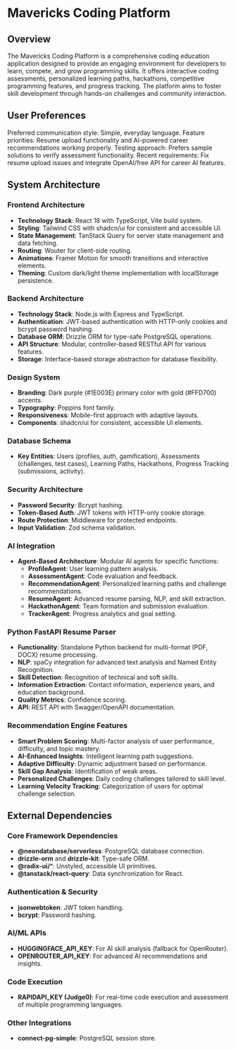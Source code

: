 # Mavericks Coding Platform

## Overview
The Mavericks Coding Platform is a comprehensive coding education application designed to provide an engaging environment for developers to learn, compete, and grow programming skills. It offers interactive coding assessments, personalized learning paths, hackathons, competitive programming features, and progress tracking. The platform aims to foster skill development through hands-on challenges and community interaction.

## User Preferences
Preferred communication style: Simple, everyday language.
Feature priorities: Resume upload functionality and AI-powered career recommendations working properly.
Testing approach: Prefers sample solutions to verify assessment functionality.
Recent requirements: Fix resume upload issues and integrate OpenAI/free API for career AI features.

## System Architecture

### Frontend Architecture
- **Technology Stack**: React 18 with TypeScript, Vite build system.
- **Styling**: Tailwind CSS with shadcn/ui for consistent and accessible UI.
- **State Management**: TanStack Query for server state management and data fetching.
- **Routing**: Wouter for client-side routing.
- **Animations**: Framer Motion for smooth transitions and interactive elements.
- **Theming**: Custom dark/light theme implementation with localStorage persistence.

### Backend Architecture
- **Technology Stack**: Node.js with Express and TypeScript.
- **Authentication**: JWT-based authentication with HTTP-only cookies and bcrypt password hashing.
- **Database ORM**: Drizzle ORM for type-safe PostgreSQL operations.
- **API Structure**: Modular, controller-based RESTful API for various features.
- **Storage**: Interface-based storage abstraction for database flexibility.

### Design System
- **Branding**: Dark purple (#1E003E) primary color with gold (#FFD700) accents.
- **Typography**: Poppins font family.
- **Responsiveness**: Mobile-first approach with adaptive layouts.
- **Components**: shadcn/ui for consistent, accessible UI elements.

### Database Schema
- **Key Entities**: Users (profiles, auth, gamification), Assessments (challenges, test cases), Learning Paths, Hackathons, Progress Tracking (submissions, activity).

### Security Architecture
- **Password Security**: Bcrypt hashing.
- **Token-Based Auth**: JWT tokens with HTTP-only cookie storage.
- **Route Protection**: Middleware for protected endpoints.
- **Input Validation**: Zod schema validation.

### AI Integration
- **Agent-Based Architecture**: Modular AI agents for specific functions:
    - **ProfileAgent**: User learning pattern analysis.
    - **AssessmentAgent**: Code evaluation and feedback.
    - **RecommendationAgent**: Personalized learning paths and challenge recommendations.
    - **ResumeAgent**: Advanced resume parsing, NLP, and skill extraction.
    - **HackathonAgent**: Team formation and submission evaluation.
    - **TrackerAgent**: Progress analytics and goal setting.

### Python FastAPI Resume Parser
- **Functionality**: Standalone Python backend for multi-format (PDF, DOCX) resume processing.
- **NLP**: spaCy integration for advanced text analysis and Named Entity Recognition.
- **Skill Detection**: Recognition of technical and soft skills.
- **Information Extraction**: Contact information, experience years, and education background.
- **Quality Metrics**: Confidence scoring.
- **API**: REST API with Swagger/OpenAPI documentation.

### Recommendation Engine Features
- **Smart Problem Scoring**: Multi-factor analysis of user performance, difficulty, and topic mastery.
- **AI-Enhanced Insights**: Intelligent learning path suggestions.
- **Adaptive Difficulty**: Dynamic adjustment based on performance.
- **Skill Gap Analysis**: Identification of weak areas.
- **Personalized Challenges**: Daily coding challenges tailored to skill level.
- **Learning Velocity Tracking**: Categorization of users for optimal challenge selection.

## External Dependencies

### Core Framework Dependencies
- **@neondatabase/serverless**: PostgreSQL database connection.
- **drizzle-orm** and **drizzle-kit**: Type-safe ORM.
- **@radix-ui/***: Unstyled, accessible UI primitives.
- **@tanstack/react-query**: Data synchronization for React.

### Authentication & Security
- **jsonwebtoken**: JWT token handling.
- **bcrypt**: Password hashing.

### AI/ML APIs
- **HUGGINGFACE_API_KEY**: For AI skill analysis (fallback for OpenRouter).
- **OPENROUTER_API_KEY**: For advanced AI recommendations and insights.

### Code Execution
- **RAPIDAPI_KEY (Judge0)**: For real-time code execution and assessment of multiple programming languages.

### Other Integrations
- **connect-pg-simple**: PostgreSQL session store.